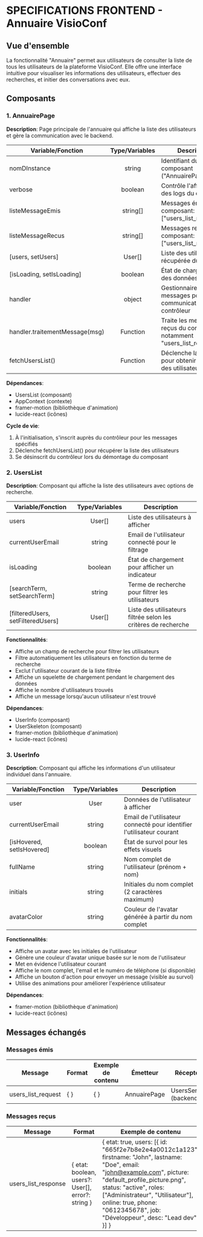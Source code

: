 # SPECIFICATIONS FRONTEND - Annuaire VisioConf

## Vue d'ensemble

La fonctionnalité "Annuaire" permet aux utilisateurs de consulter la liste de tous les utilisateurs de la plateforme VisioConf. Elle offre une interface intuitive pour visualiser les informations des utilisateurs, effectuer des recherches, et initier des conversations avec eux.

## Composants

### 1. AnnuairePage

**Description**: Page principale de l'annuaire qui affiche la liste des utilisateurs et gère la communication avec le backend.

| Variable/Fonction              | Type/Variables | Description                                                              |
| ------------------------------ | :------------: | ------------------------------------------------------------------------ |
| nomDInstance                   |     string     | Identifiant du composant ("AnnuairePage")                                |
| verbose                        |    boolean     | Contrôle l'affichage des logs du composant                               |
| listeMessageEmis               |    string[]    | Messages émis par le composant: ["users_list_request"]                   |
| listeMessageRecus              |    string[]    | Messages reçus par le composant: ["users_list_response"]                 |
| [users, setUsers]              |     User[]     | Liste des utilisateurs récupérée du backend                              |
| [isLoading, setIsLoading]      |    boolean     | État de chargement des données                                           |
| handler                        |     object     | Gestionnaire de messages pour la communication avec le contrôleur        |
| handler.traitementMessage(msg) |    Function    | Traite les messages reçus du contrôleur, notamment "users_list_response" |
| fetchUsersList()               |    Function    | Déclenche la requête pour obtenir la liste des utilisateurs              |

**Dépendances**:

-   UsersList (composant)
-   AppContext (contexte)
-   framer-motion (bibliothèque d'animation)
-   lucide-react (icônes)

**Cycle de vie**:

1. À l'initialisation, s'inscrit auprès du contrôleur pour les messages spécifiés
2. Déclenche fetchUsersList() pour récupérer la liste des utilisateurs
3. Se désinscrit du contrôleur lors du démontage du composant

### 2. UsersList

**Description**: Composant qui affiche la liste des utilisateurs avec options de recherche.

| Variable/Fonction                 | Type/Variables | Description                                                    |
| --------------------------------- | :------------: | -------------------------------------------------------------- |
| users                             |     User[]     | Liste des utilisateurs à afficher                              |
| currentUserEmail                  |     string     | Email de l'utilisateur connecté pour le filtrage               |
| isLoading                         |    boolean     | État de chargement pour afficher un indicateur                 |
| [searchTerm, setSearchTerm]       |     string     | Terme de recherche pour filtrer les utilisateurs               |
| [filteredUsers, setFilteredUsers] |     User[]     | Liste des utilisateurs filtrée selon les critères de recherche |

**Fonctionnalités**:

-   Affiche un champ de recherche pour filtrer les utilisateurs
-   Filtre automatiquement les utilisateurs en fonction du terme de recherche
-   Exclut l'utilisateur courant de la liste filtrée
-   Affiche un squelette de chargement pendant le chargement des données
-   Affiche le nombre d'utilisateurs trouvés
-   Affiche un message lorsqu'aucun utilisateur n'est trouvé

**Dépendances**:

-   UserInfo (composant)
-   UserSkeleton (composant)
-   framer-motion (bibliothèque d'animation)
-   lucide-react (icônes)

### 3. UserInfo

**Description**: Composant qui affiche les informations d'un utilisateur individuel dans l'annuaire.

| Variable/Fonction         | Type/Variables | Description                                                           |
| ------------------------- | :------------: | --------------------------------------------------------------------- |
| user                      |      User      | Données de l'utilisateur à afficher                                   |
| currentUserEmail          |     string     | Email de l'utilisateur connecté pour identifier l'utilisateur courant |
| [isHovered, setIsHovered] |    boolean     | État de survol pour les effets visuels                                |
| fullName                  |     string     | Nom complet de l'utilisateur (prénom + nom)                           |
| initials                  |     string     | Initiales du nom complet (2 caractères maximum)                       |
| avatarColor               |     string     | Couleur de l'avatar générée à partir du nom complet                   |

**Fonctionnalités**:

-   Affiche un avatar avec les initiales de l'utilisateur
-   Génère une couleur d'avatar unique basée sur le nom de l'utilisateur
-   Met en évidence l'utilisateur courant
-   Affiche le nom complet, l'email et le numéro de téléphone (si disponible)
-   Affiche un bouton d'action pour envoyer un message (visible au survol)
-   Utilise des animations pour améliorer l'expérience utilisateur

**Dépendances**:

-   framer-motion (bibliothèque d'animation)
-   lucide-react (icônes)

## Messages échangés

### Messages émis

| Message            | Format | Exemple de contenu | Émetteur     | Récepteur              |
| ------------------ | ------ | ------------------ | ------------ | ---------------------- |
| users_list_request | { }    | { }                | AnnuairePage | UsersService (backend) |

### Messages reçus

| Message             | Format                                            | Exemple de contenu                                                                                                                                                                                                                                                                                      | Émetteur               | Récepteur    |
| ------------------- | ------------------------------------------------- | ------------------------------------------------------------------------------------------------------------------------------------------------------------------------------------------------------------------------------------------------------------------------------------------------------- | ---------------------- | ------------ |
| users_list_response | { etat: boolean, users?: User[], error?: string } | { etat: true, users: [{ id: "665f2e7b8e2e4a0012c1a123", firstname: "John", lastname: "Doe", email: "john@example.com", picture: "default_profile_picture.png", status: "active", roles: ["Administrateur", "Utilisateur"], online: true, phone: "0612345678", job: "Développeur", desc: "Lead dev" }] } | UsersService (backend) | AnnuairePage |
